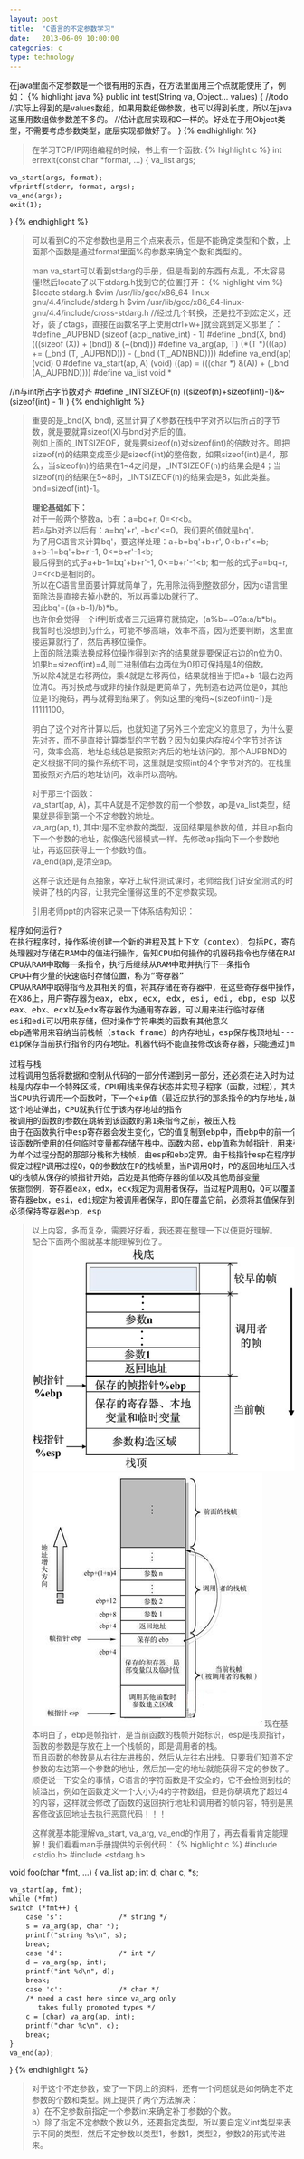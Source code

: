 ```yaml
---
layout: post
title:  "C语言的不定参数学习"
date:   2013-06-09 10:00:00
categories: c
type: technology
---
```


在java里面不定参数是一个很有用的东西，在方法里面用三个点就能使用了，例如：
{% highlight java %}
public int test(String va, Object... values) {
    //todo
    //实际上得到的是values数组，如果用数组做参数，也可以得到长度，所以在java这里用数组做参数差不多的。
    //估计底层实现和C一样的。好处在于用Object类型，不需要考虑参数类型，底层实现都做好了。
}
{% endhighlight %}

>在学习TCP/IP网络编程的时候，书上有一个函数:
{% highlight c %}
int errexit(const char *format, ...)
{
    va_list args;

    va_start(args, format);
    vfprintf(stderr, format, args);
    va_end(args);
    exit(1);
}
{% endhighlight %}
>可以看到C的不定参数也是用三个点来表示，但是不能确定类型和个数，上面那个函数是通过format里面%的参数来确定个数和类型的。
>
>man va_start可以看到stdarg的手册，但是看到的东西有点乱，不太容易懂!然后locate了以下stdarg\.h找到它的位置打开：
{% highlight vim %}
$locate stdarg.h
$vim /usr/lib/gcc/x86_64-linux-gnu/4.4/include/stdarg.h
$vim /usr/lib/gcc/x86_64-linux-gnu/4.4/include/cross-stdarg.h
//经过几个转换，还是找不到宏定义，还好，装了ctags，直接在函数名字上使用ctrl+w+]就会跳到定义那里了：
#define  _AUPBND                (sizeof (acpi_native_int) - 1)
#define _bnd(X, bnd)            (((sizeof (X)) + (bnd)) & (~(bnd)))
#define va_arg(ap, T)           (*(T *)(((ap) += (_bnd (T, _AUPBND))) - (_bnd (T,_ADNBND))))
#define va_end(ap)              (void) 0
#define va_start(ap, A)         (void) ((ap) = (((char *) &(A)) + (_bnd (A,_AUPBND))))
#define va_list 		void *

//n与int所占字节数对齐
#define _INTSIZEOF(n)  ((sizeof(n)+sizeof(int)-1)&~(sizeof(int) - 1) )
{% endhighlight %}
>重要的是_bnd(X, bnd), 这里计算了X参数在栈中字对齐以后所占的字节数，就是要就算sizeof(X)与bnd对齐后的值。  
>例如上面的_INTSIZEOF，就是要sizeof(n)对sizeof(int)的倍数对齐。即把sizeof(n)的结果变成至少是sizeof(int)的整倍数，如果sizeof(int)是4，那么，当sizeof(n)的结果在1~4之间是，_INTSIZEOF(n)的结果会是4；当sizeof(n)的结果在5~8时，_INTSIZEOF(n)的结果会是8，如此类推。bnd=sizeof(int)\-1。
>
>**理论基础如下：**  
>对于一般两个整数a，b有：a=bq\+r, 0=&lt;r&lt;b。  
>若a与b对齐以后有：a=bq'\+r', -b&lt;r'&lt;=0。我们要的值就是bq'。  
>为了用C语言来计算bq'，要这样处理：a\+b=bq'\+b\+r', 0&lt;b\+r'&lt;=b;   
>a\+b\-1=bq'\+b\+r'\-1, 0&lt;=b\+r'\-1&lt;b;  
>最后得到的式子a+b-1=bq'+b+r'-1, 0&lt;=b+r'-1&lt;b; 和一般的式子a=bq+r, 0=&lt;r&lt;b是相同的。  
>所以在C语言里面要计算就简单了，先用除法得到整数部分，因为c语言里面除法是直接去掉小数的，所以再乘以b就行了。  
>因此bq'=((a+b-1)/b)\*b。  
>也许你会觉得一个if判断或者三元运算符就搞定，(a%b==0?a:a/b\*b)。  
>我暂时也没想到为什么，可能不够高端，效率不高，因为还要判断，这里直接运算就行了，然后再移位操作。  
>上面的除法乘法换成移位操作得到对齐的结果就是要保证右边的n位为0。如果b=sizeof(int)=4,则二进制值右边两位为0即可保持是4的倍数。  
>所以除4就是右移两位，乘4就是左移两位，结果就相当于把a+b-1最右边两位清0。再对换成与或非的操作就是更简单了，先制造右边两位是0，其他位是1的掩码，再与就得到结果了。例如这里的掩码~(sizeof(int)-1)是11111100。
>
>明白了这个对齐计算以后，也就知道了另外三个宏定义的意思了，为什么要先对齐，而不是直接计算类型的字节数？因为如果内存按4个字节对齐访问，效率会高，地址总线总是按照对齐后的地址访问的。那个AUPBND的定义根据不同的操作系统不同，这里就是按照int的4个字节对齐的。在栈里面按照对齐后的地址访问，效率所以高呐。
>
>对于那三个函数：  
>va_start(ap, A)，其中A就是不定参数的前一个参数，ap是va_list类型，结果就是得到第一个不定参数的地址。  
>va_arg(ap, t), 其中t是不定参数的类型，返回结果是参数的值，并且ap指向下一个参数的地址，就像迭代器模式一样。先修改ap指向下一个参数地址，再返回获得上一个参数的值。  
>va_end(ap),是清空ap。
>
>这样子说还是有点抽象，幸好上软件测试课时，老师给我们讲安全测试的时候讲了栈的内容，让我完全懂得这里的不定参数实现。
>
>引用老师ppt的内容来记录一下体系结构知识：
<pre>
程序如何运行?
在执行程序时，操作系统创建一个新的进程及其上下文（contex），包括PC，寄存器组当前值，以及主存内容，然后将控制权传递给这个新建的进程
处理器对存储在RAM中的值进行操作，告知CPU如何操作的机器码指令也存储在RAM中
CPU从RAM中取每一条指令，执行后继续从RAM中取并执行下一条指令
CPU中有少量的快速临时存储位置，称为“寄存器”
CPU从RAM中取得指令及其相关的值，将其存储在寄存器中，在这些寄存器中操作，并将结果存储在内存中
在X86上，用户寄存器为eax, ebx, ecx, edx, esi, edi, ebp, esp 以及eip
eax、ebx、ecx以及edx寄存器作为通用寄存器，可以用来进行临时存储
esi和edi可以用来存储，但对操作字符串类的函数有其他意义
ebp通常用来容纳当前栈帧（stack frame）的内存地址，esp保存栈顶地址------------在这里只需要记住这两个寄存器
eip保存当前执行指令的内存地址。机器代码不能直接修改该寄存器，只能通过jmp和call指令族进行间接修改，实现循环，调用等

过程与栈
过程调用包括将数据和控制从代码的一部分传递到另一部分，还必须在进入时为过程的局部变量分配空间，并在退出时释放
栈是内存中一个特殊区域，CPU用栈来保存状态并实现子程序（函数，过程），其内容先入后出。 -------------更详细的栈介绍，看C语言学习记录日志
当CPU执行调用一个函数时，下一个eip值（最近应执行的那条指令的内存地址,就是函数返回执行的地址）被压入栈内，当该函数执行完，
这个地址弹出，CPU就执行位于该内存地址的指令
被调用的函数的参数在跳转到该函数的第1条指令之前，被压入栈
由于在函数执行中esp寄存器会发生变化，它的值复制到ebp中，而ebp中的前一个值压入栈中。这样，当函数返回时，可以恢复该ebp值
该函数所使用的任何临时变量都存储在栈中。函数内部，ebp值称为帧指针，用来引用该函数的参数（相对该函数的正偏移量）和栈变量（相对该函数的负偏移量）
为单个过程分配的那部分栈称为栈帧，由esp和ebp定界。由于栈指针esp在程序执行中是可以移动的，因此信息访问一般相对于ebp进行
假定过程P调用过程Q，Q的参数放在P的栈帧里，当P调用Q时，P的返回地址压入栈，形成P栈帧的末尾（从Q返回时应继续执行的地方）。
Q的栈帧从保存的帧指针开始，后边是其他寄存器的值以及其他局部变量
依据惯例，寄存器eax，edx，ecx规定为调用者保存，当过程P调用Q，Q可以覆盖这些寄存器，而不会破坏P所需要的内容
寄存器ebx，esi，edi规定为被调用者保存，即Q在覆盖它前，必须将其值保存到栈中，并在返回前恢复这些值，已备P在恢复执行后使用
必须保持寄存器ebp，esp
</pre>
>以上内容，多而复杂，需要好好看，我还要在整理一下以便更好理解。  
>配合下面两个图就基本能理解到位了。  
![cstack1][cstack1]
![cstack2][cstack2]
>现在基本明白了，ebp是帧指针，是当前函数的栈帧开始标识，esp是栈顶指针，函数的参数是存放在上一个栈帧的，即是调用者的栈。  
>而且函数的参数是从右往左进栈的，然后从左往右出栈。只要我们知道不定参数的左边第一个参数的地址，然后加一定的地址就能获得不定的参数了。  
>顺便说一下安全的事情，C语言的字符函数是不安全的，它不会检测到栈的帧溢出，例如在函数定义一个大小为4的字符数组，但是你确填充了超过4的内容，这样就会修改了函数的返回执行地址和调用者的帧内容，特别是黑客修改返回地址去执行恶意代码！！！  
>
>这样就基本能理解va_start, va_arg, va_end的作用了，再去看看肯定能理解！我们看看man手册提供的示例代码：
{% highlight c %}
#include <stdio.h>
#include <stdarg.h>

void foo(char *fmt, ...)
{
    va_list ap;
    int d;
    char c, *s;

    va_start(ap, fmt);
    while (*fmt)
	switch (*fmt++) {
	    case 's':              /* string */
		s = va_arg(ap, char *);
		printf("string %s\n", s);
		break;
	    case 'd':              /* int */
		d = va_arg(ap, int);
		printf("int %d\n", d);
		break;
	    case 'c':              /* char */
		/* need a cast here since va_arg only
		   takes fully promoted types */
		c = (char) va_arg(ap, int);
		printf("char %c\n", c);
		break;
	}
    va_end(ap);
}
{% endhighlight %}
>对于这个不定参数，查了一下网上的资料，还有一个问题就是如何确定不定参数的个数和类型。网上提供了两个方法解决：  
>a）在不定参数前指定一个参数int来确定补丁参数的个数。  
>b）除了指定不定参数个数以外，还要指定类型，所以要自定义int类型来表示不同的类型，然后不定参数以类型1，参数1，类型2，参数2的形式传进来。  

[cstack1]: /image/c_stack_1.png
[cstack2]: /image/c_stack_2.jpg

